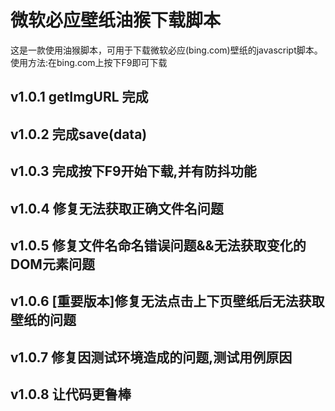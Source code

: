 # 微软必应壁纸油猴下载脚本
这是一款使用油猴脚本，可用于下载微软必应(bing.com)壁纸的javascript脚本。
使用方法:在bing.com上按下F9即可下载
## v1.0.1 getImgURL 完成
## v1.0.2 完成save(data)
## v1.0.3 完成按下F9开始下载,并有防抖功能
## v1.0.4 修复无法获取正确文件名问题
## v1.0.5 修复文件名命名错误问题&&无法获取变化的DOM元素问题
## v1.0.6 [重要版本]修复无法点击上下页壁纸后无法获取壁纸的问题
## v1.0.7 修复因测试环境造成的问题,测试用例原因
## v1.0.8 让代码更鲁棒